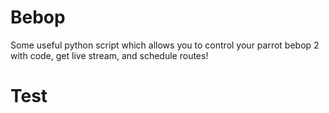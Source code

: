 # Bebop
Some useful python script which allows you to control your parrot bebop 2 with code, get live stream, and schedule routes! 
# Test
